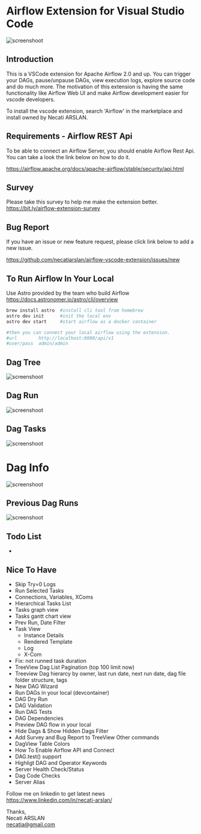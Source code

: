 # Airflow Extension for Visual Studio Code


![screenshoot](./docs/airflow-extension.png)


## Introduction

This is a VSCode extension for Apache Airflow 2.0 and up.
You can trigger your DAGs, pause/unpause DAGs, view execution logs, explore source code and do much more.
The motivation of this extension is having the same functionality like Airflow Web UI and make Airflow development easier for vscode developers.

To install the vscode extension, search 'Airflow' in the marketplace and install owned by Necati ARSLAN.

## Requirements - Airflow REST Api

To be able to connect an Airflow Server, you should enable Airflow Rest Api.
You can take a look the link below on how to do it.

https://airflow.apache.org/docs/apache-airflow/stable/security/api.html

## Survey
Please take this survey to help me make the extension better.\
https://bit.ly/airflow-extension-survey

## Bug Report

If you have an issue or new feature request, please click link below to add a new issue.

https://github.com/necatiarslan/airflow-vscode-extension/issues/new

## To Run Airflow In Your Local
Use Astro provided by the team who build Airflow 
https://docs.astronomer.io/astro/cli/overview

```bash 
brew install astro  #install cli tool from homebrew
astro dev init      #init the local env
astro dev start     #start airflow as a docker container

#then you can connect your local airflow using the extension.
#url        http://localhost:8080/api/v1
#user/pass  admin/admin
```

## Dag Tree
![screenshoot](./docs/dagview-dagtree.png)

## Dag Run
![screenshoot](./docs/dagview-run.png)

## Dag Tasks
![screenshoot](./docs/dagview-tasks.png)

# Dag Info
![screenshoot](./docs/dagview-info.png)

## Previous Dag Runs
![screenshoot](./docs/dagview-prevruns.png)


## Todo List
-

## Nice To Have
- Skip Try=0 Logs
- Run Selected Tasks
- Connections, Variables, XComs
- Hierarchical Tasks List
- Tasks graph view
- Tasks gantt chart view
- Prev Run, Date Filter
- Task View
    - Instance Details
    - Rendered Template
    - Log
    - X-Com
- Fix: not runned task duration
- TreeView Dag List Pagination (top 100 limit now)
- Treeview Dag hierarcy by owner, last run date, next run date, dag file folder structure, tags
- New DAG Wizard
- Run DAGs in your local (devcontainer)
- DAG Dry Run
- DAG Validation
- Run DAG Tests
- DAG Dependencies
- Preview DAG flow in your local
- Hide Dags & Show Hidden Dags Filter
- Add Survey and Bug Report to TreeView Other commands
- DagView Table Colors
- How To Enable Airflow API and Connect
- DAG.test() support
- Highligt DAG and Operator Keywords
- Server Health Check/Status
- Dag Code Checks
- Server Alias

Follow me on linkedin to get latest news \
https://www.linkedin.com/in/necati-arslan/

Thanks, \
Necati ARSLAN \
necatia@gmail.com
